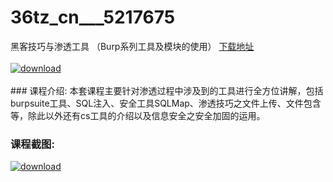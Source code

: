 # 36tz_cn___5217675
黑客技巧与渗透工具 （Burp系列工具及模块的使用）
[下载地址](http://www.36tz.cn/article/5217675 "下载地址")
<br/></br>[![download](http://36tz.cn/muke_img/2021_01_1-64-300x152.png "下载地址")](http://www.36tz.cn/article/5217675 "下载地址")
<br/></br>### 课程介绍:
本套课程主要针对渗透过程中涉及到的工具进行全方位讲解，包括burpsuite工具、SQL注入、安全工具SQLMap、渗透技巧之文件上传、文件包含等，除此以外还有cs工具的介绍以及信息安全之安全加固的运用。

### 课程截图:
[![download](http://36tz.cn/muke_img/2021_01_2-76.png "下载地址")](http://www.36tz.cn/article/5217675 "下载地址")
